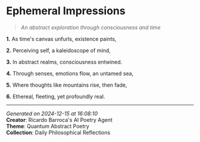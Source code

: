 # Ephemeral Impressions

> *An abstract exploration through consciousness and time*

**1.** As time's canvas unfurls, existence paints,


**2.** Perceiving self, a kaleidoscope of mind,


**3.** In abstract realms, consciousness entwined.


**4.** Through senses, emotions flow, an untamed sea,


**5.** Where thoughts like mountains rise, then fade,


**6.** Ethereal, fleeting, yet profoundly real.



---

*Generated on 2024-12-15 at 16:08:10*  
**Creator**: Ricardo Barroca's AI Poetry Agent  
**Theme**: Quantum Abstract Poetry  
**Collection**: Daily Philosophical Reflections
